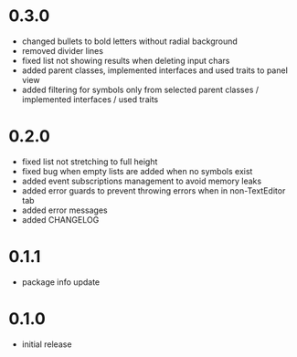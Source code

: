 # 0.3.0
* changed bullets to bold letters without radial background
* removed divider lines
* fixed list not showing results when deleting input chars
* added parent classes, implemented interfaces and used traits to panel view
* added filtering for symbols only from selected parent classes / implemented interfaces / used traits

# 0.2.0
* fixed list not stretching to full height
* fixed bug when empty lists are added when no symbols exist
* added event subscriptions management to avoid memory leaks
* added error guards to prevent throwing errors when in non-TextEditor tab
* added error messages
* added CHANGELOG

# 0.1.1
* package info update

# 0.1.0
* initial release
